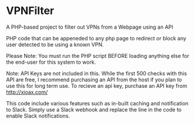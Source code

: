 # VPNFilter
A PHP-based project to filter out VPNs from a Webpage using an API


PHP code that can be appeneded to any php page to redirect or block any user detected to be using a known VPN.

Please Note: You must run the PHP script BEFORE loading anything else for the end-user for this system to work.

Note: API Keys are not included in this. While the first 500 checks with this API are free, I recommend purchasing an API from the host if you plan to use this for long term use. To recieve an api key, purchase an API key from http://xioax.com/


This code include various features such as in-built caching and notification to Slack.
Simply use a Slack webhook and replace the line in the code to enable Slack notifications.
